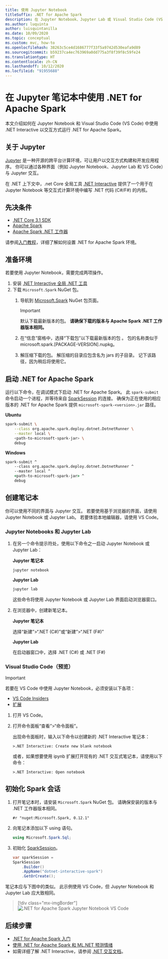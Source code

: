 ```yaml
---
title: 使用 Jupyter Notebook
titleSuffix: .NET for Apache Spark
description: 在 Jupyter Notebook、Jupyter Lab 或 Visual Studio Code (VS Code) 等交互式环境中使用 .NET for Apache Spark
ms.author: luquinta
author: luisquintanilla
ms.date: 10/09/2020
ms.topic: conceptual
ms.custom: mvc, how-to
ms.openlocfilehash: 38263c5ce4d1686777f33f5a9742d530eafa9d89
ms.sourcegitcommit: b59237ca4ec763969a0dd775a3f8f39f8c59fe24
ms.translationtype: HT
ms.contentlocale: zh-CN
ms.lasthandoff: 10/12/2020
ms.locfileid: "91955688"
---
```

# <a name="use-net-for-apache-spark-in-jupyter-notebooks"></a>在 Jupyter 笔记本中使用 .NET for Apache Spark

本文介绍如何在 Jupyter Notebook 和 Visual Studio Code (VS Code) 中使用 .NET Interactive 以交互方式运行 .NET for Apache Spark。

## <a name="about-jupyter"></a>关于 Jupyter

[Jupyter](https://jupyter.org/) 是一种开源的跨平台计算环境，可让用户以交互方式构建和开发应用程序。 你可以通过各种界面（例如 Jupyter Notebook、Jupyter Lab 和 VS Code）与 Jupyter 交互。

在 .NET 上下文中，.net Core 全局工具 [.NET Interactive](https://github.com/dotnet/interactive) 提供了一个用于在 Jupyter Notebook 等交互式计算环境中编写 .NET 代码 (C#/F#) 的内核。

## <a name="prerequisites"></a>先决条件

- [.NET Core 3.1 SDK](https://docs.microsoft.com/dotnet/core/install/)
- [Apache Spark](https://spark.apache.org/downloads.html)
- [Apache Spark .NET 工作器](https://github.com/dotnet/spark/releases)

请参阅[入门教程](../tutorials/get-started.md)，详细了解如何设置 .NET for Apache Spark 环境。

## <a name="prepare-environment"></a>准备环境

若要使用 Jupyter Notebook，需要完成两项操作。

1. 安装 [.NET Interactive 全局 .NET 工具](https://github.com/dotnet/interactive/blob/main/docs/NotebooksLocalExperience.md)
1. 下载 `Microsoft.Spark` NuGet 包。
    1. 导航到 [Microsoft.Spark](https://www.nuget.org/packages/Microsoft.Spark/) NuGet 包页面。

        > [!IMPORTANT]
        > 默认下载最新版本的包。 **请确保下载的版本与 Apache Spark .NET 工作器版本相同。**

    1. 在“信息”窗格中，选择“下载包”以下载最新版本的包 。 包的名称类似于 microsoft.spark.[PACKAGE-VERSION].nupkg。
    1. 解压缩下载的包。 解压缩的目录应包含名为 jars 的子目录。 记下该路径，因为稍后将使用它。

## <a name="start-net-for-apache-spark"></a>启动 .NET for Apache Spark

运行以下命令，在调试模式下启动 .NET for Apache Spark。 此 `spark-submit` 命令启动一个进程，并等待来自 [SparkSession](xref:Microsoft.Spark.Sql.SparkSession) 的连接。 确保为正在使用的相应版本的 .NET for Apache Spark 提供 `microsoft-spark-<version>.jar` 路径。

**Ubuntu**

```bash
spark-submit \
    --class org.apache.spark.deploy.dotnet.DotnetRunner \
    --master local \
    <path-to-microsoft-spark-jar> \
    debug
```

**Windows**

```cmd
spark-submit ^
    --class org.apache.spark.deploy.dotnet.DotnetRunner ^
    --master local ^
    <path-to-microsoft-spark-jar> ^
    debug
```

## <a name="create-a-notebook"></a>创建笔记本

你可以使用不同的界面与 Jupyter 交互。 若要使用基于浏览器的界面，请使用 Jupyter Notebook 或 Jupyter Lab。 若要体验本地编辑器，请使用 VS Code。

### <a name="jupyter-notebooks--jupyter-lab"></a>Jupyter Notebooks 和 Jupyter Lab

1. 在另一个命令提示符处，使用以下命令之一启动 Jupyter Notebook 或 Jupyter Lab：

    **Jupyter 笔记本**

    ```bash
    jupyter notebook
    ```

    **Jupyter Lab**

    ```bash
    jupyter lab
    ```

    这些命令将使用 Jupyter Notebook 或 Jupyter Lab 界面启动浏览器窗口。

1. 在浏览器中，创建新笔记本。

    **Jupyter 笔记本**

    选择“新建”>“.NET (C#)”或“新建”>“.NET (F#)” 

    **Jupyter Lab**

    在启动器窗口中，选择 .NET (C#) 或 .NET (F#) 

### <a name="visual-studio-code-preview"></a>Visual Studio Code（预览）

> [!IMPORTANT]
> 若要在 VS Code 中使用 Jupyter Notebook，必须安装以下各项：
>
>- [VS Code Insiders](https://code.visualstudio.com/insiders/)
>- [ 扩展](https://marketplace.visualstudio.com/items?itemName=ms-dotnettools.dotnet-interactive-vscode)

1. 打开 VS Code。
1. 打开命令面板“查看”>“命令面板”。

    出现命令面板时，输入以下命令以创建新的 .NET Interactive 笔记本：

    ```text
    >.NET Interactive: Create new blank notebook
    ```

    或者，如果想要使用 ipynb 扩展打开现有的 .NET 交互式笔记本，请使用以下命令：

    ```text
    >.NET Interactive: Open notebook
    ```

## <a name="initialize-a-spark-session"></a>初始化 Spark 会话

1. 打开笔记本时，请安装 `Microsoft.Spark` NuGet 包。 请确保安装的版本与 .NET 工作器版本相同。

    ```text
    #r "nuget:Microsoft.Spark, 0.12.1"
    ```

1. 向笔记本添加以下 using 语句。

    ```csharp
    using Microsoft.Spark.Sql;
    ```

1. 初始化 [SparkSession](xref:Microsoft.Spark.Sql.SparkSession)。

    ```csharp
    var sparkSession =
    SparkSession
        .Builder()
        .AppName("dotnet-interactive-spark")
        .GetOrCreate();
    ```

笔记本应与下图中的类似。 此示例使用 VS Code，但 Jupyter Notebook 和 Jupyter Lab 应大致相同。

> [!div class="mx-imgBorder"]
![.NET for Apache Spark Jupyter Notebook VS Code](media/dotnet-spark-jupyter-notebooks/jupyter-notebooks-dotnet-spark-vscode.png)

## <a name="next-steps"></a>后续步骤

- [.NET for Apache Spark 入门](../tutorials/get-started.md)
- [使用 .NET for Apache Spark 和 ML.NET 预测情绪](../tutorials/ml-sentiment-analysis.md)
- 如需详细了解 .NET Interactive，请参阅 [.NET 交互文档](https://github.com/dotnet/interactive/blob/main/docs/README.md)。
